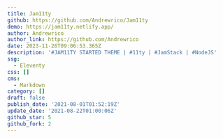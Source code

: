 ```yaml
---
title: Jam11ty
github: https://github.com/Andrewrico/Jam11ty
demo: https://jam11ty.netlify.app/
author: Andrewrico
author_link: https://github.com/Andrewrico
date: 2023-11-26T09:06:53.365Z
description: '#JAM11TY STARTED THEME | #11ty | #JamStack | #NodeJS'
ssg:
  - Eleventy
css: []
cms:
  - Markdown
category: []
draft: false
publish_date: '2021-08-01T01:52:19Z'
update_date: '2021-08-22T01:00:06Z'
github_star: 5
github_fork: 2
---
```

